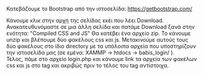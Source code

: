 Κατεβάζουμε το Bootstrap από την ιστοσελίδα:   https://getbootstrap.com/    <br>

Κάνουμε κλικ στην αρχή της σελίδας εκέι που λέει Download. Ανακατευθυνόμαστε σε μια άλλη σελίδα και πατάμε Download ξανά στην ενότητα: "Compiled CSS and JS"
Θα κατέβει ένα αρχείο zip. Το κάνουμε unzip και βλέπουμε δύο φακέλους css και js. Μετακινούμε αυτούς τους δύο φακέλους στο ίδιο directory με τα υπόλοιπα αρχεία 
που υποστηρίζουν την ιστοσελίδα μας (σε εμένα: XAMMP -> htdocs -> babis_login/ ).      <br>
Τέλος, πάμε στο αρχείο login.php και κάνουμε link τα αρχεία των φακέλων css και js στο <head> tag και ακριβώς πριν το τέλος του <body> tag αντίστοιχα.
